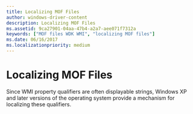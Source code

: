 ```yaml
---
title: Localizing MOF Files
author: windows-driver-content
description: Localizing MOF Files
ms.assetid: 9ca27901-04aa-47b4-a2a7-aee071f7312a
keywords: ["MOF files WDK WMI", "localizing MOF files"]
ms.date: 06/16/2017
ms.localizationpriority: medium
---
```


# Localizing MOF Files





Since WMI property qualifiers are often displayable strings, Windows XP and later versions of the operating system provide a mechanism for localizing these qualifiers.

 

 




